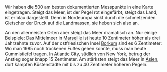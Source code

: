 Wir haben die 500 am besten dokumentierten Messpunkte in eine Karte eingetragen. Steigt das Meer, ist der Pegel rot eingefärbt, steigt das Land, ist er blau dargestellt. Denn in Nordeuropa sinkt durch die schmelzenden Gletscher der Druck auf die Landmassen, sie heben sich also an.

An den allermeisten Orten aber steigt das Meer dramatisch an. Nur einige Beispiele: Das Mittelmeer in [Marseille](https://searise.correctiv.org/de/explore/stations/61) ist heute 10 Zentimeter höher als drei Jahrzehnte zuvor. Auf der ostfriesischen Insel [Borkum](https://searise.correctiv.org/de/explore/stations/1037) sind es 6 Zentimeter: Wo man 1985 noch trockenen Fußes gehen konnte, muss man heute Gummistiefel tragen. In [Atlantic City](https://searise.correctiv.org/de/explore/stations/180), südlich von New York, betrug der Anstieg sogar knapp 15 Zentimeter. Am stärksten steigt das Meer in [Asien](https://searise.correctiv.org/de/explore/asia), dort kämpfen Küstenstädte mit bis zu 40 Zentimeter höheren Pegeln.

